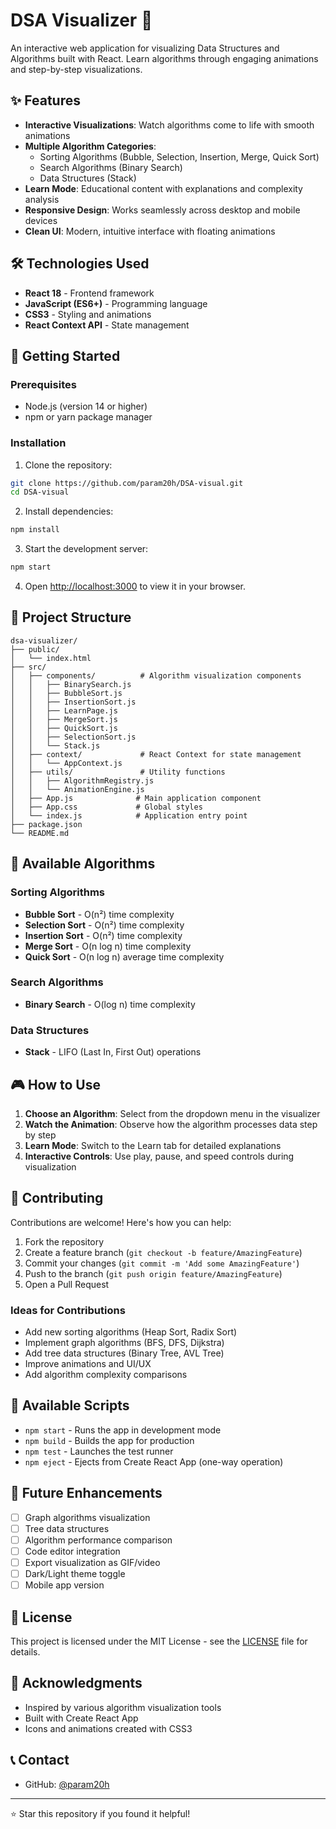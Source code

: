 # DSA Visualizer 🚀

An interactive web application for visualizing Data Structures and Algorithms built with React. Learn algorithms through engaging animations and step-by-step visualizations.

## ✨ Features

- **Interactive Visualizations**: Watch algorithms come to life with smooth animations
- **Multiple Algorithm Categories**: 
  - Sorting Algorithms (Bubble, Selection, Insertion, Merge, Quick Sort)
  - Search Algorithms (Binary Search)
  - Data Structures (Stack)
- **Learn Mode**: Educational content with explanations and complexity analysis
- **Responsive Design**: Works seamlessly across desktop and mobile devices
- **Clean UI**: Modern, intuitive interface with floating animations

## 🛠️ Technologies Used

- **React 18** - Frontend framework
- **JavaScript (ES6+)** - Programming language
- **CSS3** - Styling and animations
- **React Context API** - State management

## 🚀 Getting Started

### Prerequisites

- Node.js (version 14 or higher)
- npm or yarn package manager

### Installation

1. Clone the repository:
```bash
git clone https://github.com/param20h/DSA-visual.git
cd DSA-visual
```

2. Install dependencies:
```bash
npm install
```

3. Start the development server:
```bash
npm start
```

4. Open [http://localhost:3000](http://localhost:3000) to view it in your browser.

## 📁 Project Structure

```
dsa-visualizer/
├── public/
│   └── index.html
├── src/
│   ├── components/          # Algorithm visualization components
│   │   ├── BinarySearch.js
│   │   ├── BubbleSort.js
│   │   ├── InsertionSort.js
│   │   ├── LearnPage.js
│   │   ├── MergeSort.js
│   │   ├── QuickSort.js
│   │   ├── SelectionSort.js
│   │   └── Stack.js
│   ├── context/             # React Context for state management
│   │   └── AppContext.js
│   ├── utils/               # Utility functions
│   │   ├── AlgorithmRegistry.js
│   │   └── AnimationEngine.js
│   ├── App.js              # Main application component
│   ├── App.css             # Global styles
│   └── index.js            # Application entry point
├── package.json
└── README.md
```

## 🎯 Available Algorithms

### Sorting Algorithms
- **Bubble Sort** - O(n²) time complexity
- **Selection Sort** - O(n²) time complexity  
- **Insertion Sort** - O(n²) time complexity
- **Merge Sort** - O(n log n) time complexity
- **Quick Sort** - O(n log n) average time complexity

### Search Algorithms
- **Binary Search** - O(log n) time complexity

### Data Structures
- **Stack** - LIFO (Last In, First Out) operations

## 🎮 How to Use

1. **Choose an Algorithm**: Select from the dropdown menu in the visualizer
2. **Watch the Animation**: Observe how the algorithm processes data step by step
3. **Learn Mode**: Switch to the Learn tab for detailed explanations
4. **Interactive Controls**: Use play, pause, and speed controls during visualization

## 🤝 Contributing

Contributions are welcome! Here's how you can help:

1. Fork the repository
2. Create a feature branch (`git checkout -b feature/AmazingFeature`)
3. Commit your changes (`git commit -m 'Add some AmazingFeature'`)
4. Push to the branch (`git push origin feature/AmazingFeature`)
5. Open a Pull Request

### Ideas for Contributions
- Add new sorting algorithms (Heap Sort, Radix Sort)
- Implement graph algorithms (BFS, DFS, Dijkstra)
- Add tree data structures (Binary Tree, AVL Tree)
- Improve animations and UI/UX
- Add algorithm complexity comparisons

## 📝 Available Scripts

- `npm start` - Runs the app in development mode
- `npm build` - Builds the app for production
- `npm test` - Launches the test runner
- `npm eject` - Ejects from Create React App (one-way operation)

## 🌟 Future Enhancements

- [ ] Graph algorithms visualization
- [ ] Tree data structures
- [ ] Algorithm performance comparison
- [ ] Code editor integration
- [ ] Export visualization as GIF/video
- [ ] Dark/Light theme toggle
- [ ] Mobile app version

## 📄 License

This project is licensed under the MIT License - see the [LICENSE](LICENSE) file for details.

## 🙏 Acknowledgments

- Inspired by various algorithm visualization tools
- Built with Create React App
- Icons and animations created with CSS3

## 📞 Contact

- GitHub: [@param20h](https://github.com/param20h)

---

⭐ Star this repository if you found it helpful!
